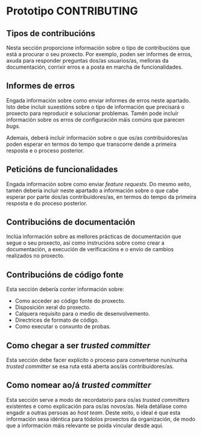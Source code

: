 # Prototipo CONTRIBUTING

## Tipos de contribucións

Nesta sección proporcione información sobre o tipo de contribucións que está a procurar o seu proxecto. Por exemplo, poden ser informes de erros, axuda para responder preguntas dos/as usuarios/as, melloras da documentación, corrixir erros e a posta en marcha de funcionalidades. 

## Informes de erros

Engada información sobre como enviar informes de erros neste apartado. Isto debe incluír suxestións sobre o tipo de información que precisará o proxecto para reproducir e solucionar problemas. Tamén pode incluír información sobre os erros de configuración máis comúns que parecen *bugs*.

Ademais, deberá incluír información sobre o que os/as contribuidores/as poden esperar en termos do tempo que transcorre dende a primeira resposta e o proceso posterior.

## Peticións de funcionalidades

Engada información sobre como enviar *feature requests*. Do mesmo xeito, tamén debería incluír neste apartado a información sobre o que cabe esperar por parte dos/as contribuidores/as, en termos do tempo da primeira resposta e do proceso posterior.

## Contribucións de documentación

Inclúa información sobre as mellores prácticas de documentación que segue o seu proxecto, así como instrucións sobre como crear a documentación, a execución de verificacións e o envío de cambios realizados no proxecto.

## Contribucións de código fonte

Esta sección debería conter información sobre:

- Como acceder ao código fonte do proxecto.
- Disposición xeral do proxecto.
- Calquera requisito para o medio de desenvolvemento.
- Directrices de formato de código.
- Como executar o conxunto de probas.

## Como chegar a ser *trusted committer*

Esta sección debe facer explícito o proceso para converterse nun/nunha *trusted committer* se esa ruta está aberta aos/ás contribuidores/as.

## Como nomear ao/á *trusted committer*

Esta sección serve a modo de recordatorio para os/as *trusted committers* existentes e como explicación para os/as novos/as. Nela detállase como engadir a outras persoas ao *host team*. Deste xeito, o ideal é que esta información sexa idéntica para tódolos proxectos da organización, de modo que a información máis relevante se poida vincular desde aquí.
